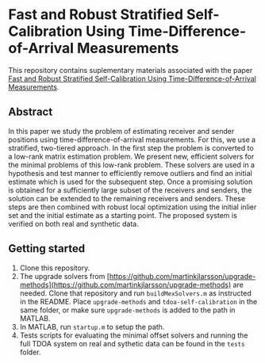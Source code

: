 # Fast and Robust Stratified Self-Calibration Using Time-Difference-of-Arrival Measurements
This repository contains suplementary materials associated with the paper [Fast and Robust Stratified Self-Calibration Using Time-Difference-of-Arrival Measurements](https://ieeexplore.ieee.org/abstract/document/9414309).

## Abstract
In this paper we study the problem of estimating receiver and sender positions using time-difference-of-arrival measurements. For this, we use a stratified, two-tiered approach. In the first step the problem is converted to a low-rank matrix estimation problem. We present new, efficient solvers for the minimal problems of this low-rank problem. These solvers are used in a hypothesis and test manner to efficiently remove outliers and find an initial estimate which is used for the subsequent step. Once a promising solution is obtained for a sufficiently large subset of the receivers and senders, the solution can be extended to the remaining receivers and senders. These steps are then combined with robust local optimization using the initial inlier set and the initial estimate as a starting point. The proposed system is verified on both real and synthetic data.

## Getting started
1. Clone this repository.
2. The upgrade solvers from [https://github.com/martinkjlarsson/upgrade-methods](https://github.com/martinkjlarsson/upgrade-methods) are needed. Clone that repository and run `buildMexSolvers.m` as instructed in the README. Place `upgrade-methods` and `tdoa-self-calibration` in the same folder, or make sure `upgrade-methods` is added to the path in MATLAB.
3. In MATLAB, run `startup.m` to setup the path.
4. Tests scripts for evaluating the minimal offset solvers and running the full TDOA system on real and sythetic data can be found in the `tests` folder.
